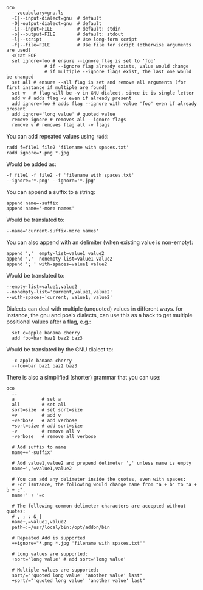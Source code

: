 ```
oco
  --vocabulary=gnu.ls
  -I|--input-dialect=gnu  # default
  -O|-output-dialect=gnu  # default
  -i|--input=FILE         # default: stdin
  -o|--output=FILE        # default: stdout
  -l|--script             # Use long-form script
  -f|--file=FILE          # Use file for script (otherwise arguments are used)
  <(cat EOF
  set ignore=foo # ensure --ignore flag is set to 'foo'
              # if --ignore flag already exists, value would change
              # if multiple --ignore flags exist, the last one would be changed
  set all # ensure --all flag is set and remove all arguments (for first instance if multiple are found)
  set v   # flag will be -v in GNU dialect, since it is single letter
  add v # adds flag -v even if already present
  add ignore=foo # adds flag --ignore with value 'foo' even if already present
  add ignore='long value' # quoted value
  remove ignore # removes all --ignore flags
  remove v # removes flag all -v flags
```

You can add repeated values using `radd`:

```
radd f=file1 file2 'filename with spaces.txt'
radd ignore=*.png *.jpg
```

Would be added as:
```
-f file1 -f file2 -f 'filename with spaces.txt'
--ignore='*.png' --ignore='*.jpg'
```

You can append a suffix to a string:

```
append name=-suffix
append name='-more names'
```

Would be translated to:
```
--name='current-suffix-more names'
```

You can also append with an delimiter (when existing value is non-empty):
```
append ','  empty-list=value1 value2
append ','  nonempty-list=value1 value2
append '; ' with-spaces=value1 value2
```

Would be translated to:
```
--empty-list=value1,value2
--nonempty-list='current,value1,value2'
--with-spaces='current; value1; value2'
```

Dialects can deal with multiple (unquoted) values in different ways. for
instance, the gnu and posix dialects, can use this as a hack to get multiple
positional values after a flag, e.g.:
```
  set c=apple banana cherry
  add foo=bar baz1 baz2 baz3
```
Would be translated by the GNU dialect to:
```
  -c apple banana cherry
  --foo=bar baz1 baz2 baz3
```

There is also a simplified (shorter) grammar that you can use:
```
oco
  --
  a          # set a
  all        # set all
  sort=size  # set sort=size
  +v         # add v
  +verbose   # add verbose
  +sort=size # add sort=size
  -v         # remove all v
  -verbose   # remove all verbose
  
  # Add suffix to name
  name+='-suffix' 
  
  # Add value1,value2 and prepend delimeter ',' unless name is empty
  name+','=value1,value2
  
  # You can add any delimeter inside the quotes, even with spaces:
  # For isntance, the following would change name from "a + b" to "a + b + c".
  name+' + '=c
  
  # The following common delimeter characters are accepted without quotes:
  # , ; : & |
  name+,=value1,value2
  path+:=/usr/local/bin:/opt/addon/bin
  
  # Repeated Add is supported
  ++ignore="*.png *.jpg 'filename with spaces.txt'"
  
  # Long values are supported:
  +sort='long value' # add sort='long value'
  
  # Multiple values are supported:
  sort/="'quoted long value' 'another value' last"
  +sort/="'quoted long value' 'another value' last"
```

